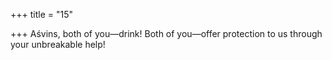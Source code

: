 +++
title = "15"

+++
Aśvins, both of you—drink! Both of you—offer protection to us through your unbreakable help!